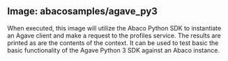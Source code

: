 ## Image: abacosamples/agave_py3 ##

When executed, this image will utilize the Abaco Python SDK to instantiate an Agave client and
make a request to the profiles service. The results are printed as are the contents of the context. It can be used
to test basic the basic functionality of the Agave Python 3 SDK against an Abaco instance.


